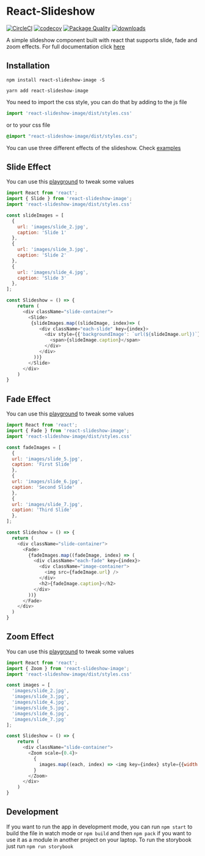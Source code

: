 # React-Slideshow

[![CircleCI](https://circleci.com/gh/femioladeji/react-slideshow.svg?style=svg)](https://circleci.com/gh/femioladeji/react-slideshow)
[![codecov](https://codecov.io/gh/femioladeji/react-slideshow/branch/master/graph/badge.svg)](https://codecov.io/gh/femioladeji/react-slideshow)
[![Package Quality](http://npm.packagequality.com/shield/react-slideshow-image.svg)](http://packagequality.com/#?package=react-slideshow-image)
[![downloads](https://img.shields.io/npm/dm/react-slideshow-image.svg)](https://www.npmjs.com/package/react-slideshow-image)

A simple slideshow component built with react that supports slide, fade and zoom effects. For full documentation click [here](https://react-slideshow-image.netlify.app/)

## Installation
```
npm install react-slideshow-image -S
```

```
yarn add react-slideshow-image
```

You need to import the css style, you can do that by adding to the js file
```js
import 'react-slideshow-image/dist/styles.css'

```
or to your css file
```css
@import "react-slideshow-image/dist/styles.css";

```

You can use three different effects of the slideshow. Check [examples](https://react-slideshow-image.netlify.app/)

## Slide Effect
You can use this [playground](https://codesandbox.io/s/serene-lalande-yjmol) to tweak some values
```js
import React from 'react';
import { Slide } from 'react-slideshow-image';
import 'react-slideshow-image/dist/styles.css'

const slideImages = [
  {
    url: 'images/slide_2.jpg',
    caption: 'Slide 1'
  },
  {
    url: 'images/slide_3.jpg',
    caption: 'Slide 2'
  },
  {
    url: 'images/slide_4.jpg',
    caption: 'Slide 3'
  },
];

const Slideshow = () => {
    return (
      <div className="slide-container">
        <Slide>
         {slideImages.map((slideImage, index)=> (
            <div className="each-slide" key={index}>
              <div style={{'backgroundImage': `url(${slideImage.url})`}}>
                <span>{slideImage.caption}</span>
              </div>
            </div>
          ))} 
        </Slide>
      </div>
    )
}
```

## Fade Effect
You can use this [playground](https://codesandbox.io/s/admiring-wave-17e0j) to tweak some values
```js
import React from 'react';
import { Fade } from 'react-slideshow-image';
import 'react-slideshow-image/dist/styles.css'

const fadeImages = [
  {
  url: 'images/slide_5.jpg',
  caption: 'First Slide'
  },
  {
  url: 'images/slide_6.jpg',
  caption: 'Second Slide'
  },
  {
  url: 'images/slide_7.jpg',
  caption: 'Third Slide'
  },
];

const Slideshow = () => {
  return (
    <div className="slide-container">
      <Fade>
        {fadeImages.map((fadeImage, index) => (
          <div className="each-fade" key={index}>
            <div className="image-container">
              <img src={fadeImage.url} />
            </div>
            <h2>{fadeImage.caption}</h2>
          </div>
        ))}
      </Fade>
    </div>
  )
}
```

## Zoom Effect
You can use this [playground](https://codesandbox.io/s/priceless-bohr-ggirf) to tweak some values
```js
import React from 'react';
import { Zoom } from 'react-slideshow-image';
import 'react-slideshow-image/dist/styles.css'

const images = [
  'images/slide_2.jpg',
  'images/slide_3.jpg',
  'images/slide_4.jpg',
  'images/slide_5.jpg',
  'images/slide_6.jpg',
  'images/slide_7.jpg'
];

const Slideshow = () => {
    return (
      <div className="slide-container">
        <Zoom scale={0.4}>
          {
            images.map((each, index) => <img key={index} style={{width: "100%"}} src={each} />)
          }
        </Zoom>
      </div>
    )
}
```

## Development
If you want to run the app in development mode, you can run `npm start` to build the file in watch mode or `npm build` and then `npm pack` if you want to use it as a module in another project on your laptop.
To run the storybook just run `npm run storybook`